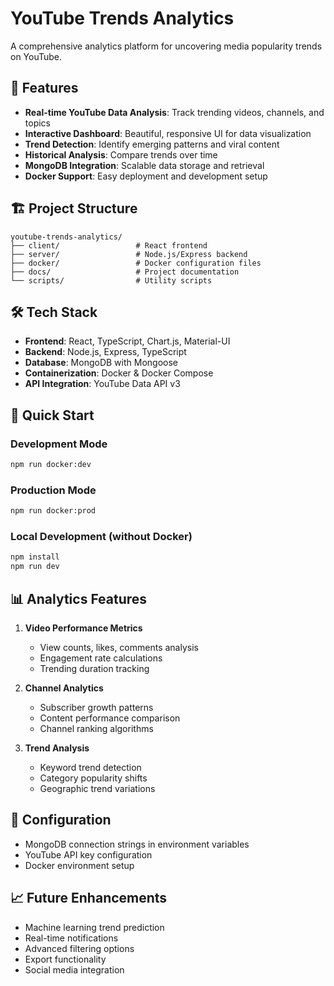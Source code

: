 # YouTube Trends Analytics

A comprehensive analytics platform for uncovering media popularity trends on YouTube.

## 🚀 Features

- **Real-time YouTube Data Analysis**: Track trending videos, channels, and topics
- **Interactive Dashboard**: Beautiful, responsive UI for data visualization
- **Trend Detection**: Identify emerging patterns and viral content
- **Historical Analysis**: Compare trends over time
- **MongoDB Integration**: Scalable data storage and retrieval
- **Docker Support**: Easy deployment and development setup

## 🏗️ Project Structure

```
youtube-trends-analytics/
├── client/                 # React frontend
├── server/                 # Node.js/Express backend
├── docker/                 # Docker configuration files
├── docs/                   # Project documentation
└── scripts/                # Utility scripts
```

## 🛠️ Tech Stack

- **Frontend**: React, TypeScript, Chart.js, Material-UI
- **Backend**: Node.js, Express, TypeScript
- **Database**: MongoDB with Mongoose
- **Containerization**: Docker & Docker Compose
- **API Integration**: YouTube Data API v3

## 🚀 Quick Start

### Development Mode
```bash
npm run docker:dev
```

### Production Mode
```bash
npm run docker:prod
```

### Local Development (without Docker)
```bash
npm install
npm run dev
```

## 📊 Analytics Features

1. **Video Performance Metrics**
   - View counts, likes, comments analysis
   - Engagement rate calculations
   - Trending duration tracking

2. **Channel Analytics**
   - Subscriber growth patterns
   - Content performance comparison
   - Channel ranking algorithms

3. **Trend Analysis**
   - Keyword trend detection
   - Category popularity shifts
   - Geographic trend variations

## 🔧 Configuration

- MongoDB connection strings in environment variables
- YouTube API key configuration
- Docker environment setup

## 📈 Future Enhancements

- Machine learning trend prediction
- Real-time notifications
- Advanced filtering options
- Export functionality
- Social media integration
